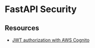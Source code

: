# FastAPI Security

Resources
---

- [JWT authorization with AWS
    Cognito](https://gntrm.medium.com/jwt-authentication-with-fastapi-and-aws-cognito-1333f7f2729e)
